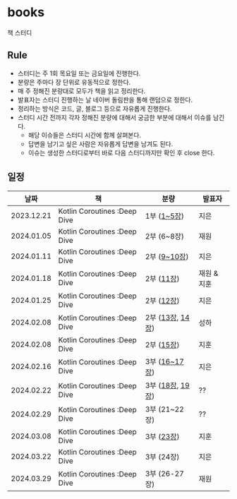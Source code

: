 # books

책 스터디

## Rule

- 스터디는 주 1회 목요일 또는 금요일에 진행한다.
- 분량은 주마다 장 단위로 유동적으로 정한다.
- 매 주 정해진 분량대로 모두가 책을 읽고 정리한다.
- 발표자는 스터디 진행하는 날 네이버 돌림판을 통해 랜덤으로 정한다.
- 정리하는 방식은 코드, 글, 블로그 등으로 자유롭게 진행한다.
- 스터디 시간 전까지 각자 정해진 분량에 대해서 궁금한 부분에 대해서 이슈를 남긴다.
  - 해당 이슈들은 스터디 시간에 함께 살펴본다.
  - 답변을 남기고 싶은 사람은 자유롭게 답변을 남겨도 된다.
  - 이슈는 생성한 스터디로부터 바로 다음 스터디까지만 확인 후 close 한다.

## 일정

| 날짜       | 책                           | 분량                 | 발표자      |
| ---------- | ---------------------------- | -------------------- | ----------- |
| 2023.12.21 | Kotlin Coroutines :Deep Dive | 1부 ([1~5장])        | 지은        |
| 2024.01.05 | Kotlin Coroutines :Deep Dive | 2부 (6~8장)          | 재원        |
| 2024.01.11 | Kotlin Coroutines :Deep Dive | 2부 ([9~10장])       | 지은        |
| 2024.01.18 | Kotlin Coroutines :Deep Dive | 2부 ([11장])         | 재원 & 지훈 |
| 2024.01.25 | Kotlin Coroutines :Deep Dive | 2부 ([12장])         | 지은        |
| 2024.02.08 | Kotlin Coroutines :Deep Dive | 2부 ([13장], [14장]) | 성하        |
| 2024.02.08 | Kotlin Coroutines :Deep Dive | 2부 ([15장])         | 지훈        |
| 2024.02.16 | Kotlin Coroutines :Deep Dive | 3부 ([16~17장])        | 지은         |
| 2024.02.22 | Kotlin Coroutines :Deep Dive | 3부 ([18장], [19장])        | ??          |
| 2024.02.29 | Kotlin Coroutines :Deep Dive | 3부 (21~22장)        | ??          |
| 2024.03.08 | Kotlin Coroutines :Deep Dive | 3부 ([23장])         | 지훈        |
| 2024.03.22 | Kotlin Coroutines :Deep Dive | 3부 (24장)         | 지은        |
| 2024.03.29 | Kotlin Coroutines :Deep Dive | 3부 (26-27장)      | 재원        |

[1~5장]: https://wotosts.github.io/kotlin/kotlin-kotlin-coroutine-deep-dive-15/
[9~10장]: https://wotosts.github.io/kotlin/kotlin-kotlin-coroutine-deep-dive-910/
[11장]: https://bossm0n5t3r.github.io/books/kotlin-coroutines-chapter11/
[12장]: https://wotosts.github.io/kotlin/kotlin-coroutine-deep-dive-12/
[13장]: https://haesom.notion.site/13-85f512767e3b46ef92fb45fdc7250d21
[14장]: https://haesom.notion.site/14-afa72222e5af46b7af7a8d88ae8cc60e
[15장]: https://bossm0n5t3r.github.io/books/kotlin-coroutines-chapter15/
[16~17장]: https://wotosts.github.io/kotlin/kotlin-kotlin-coroutine-deep-dive-16-17/
[18장]: https://haesom.notion.site/18-f4b8b98fb27d4819b6dcbc805754ceb0
[19장]: https://haesom.notion.site/19-5621b0f3a24f417cb31f26bae3b65e44
[23장]: https://bossm0n5t3r.github.io/books/kotlin-coroutines-chapter23/

